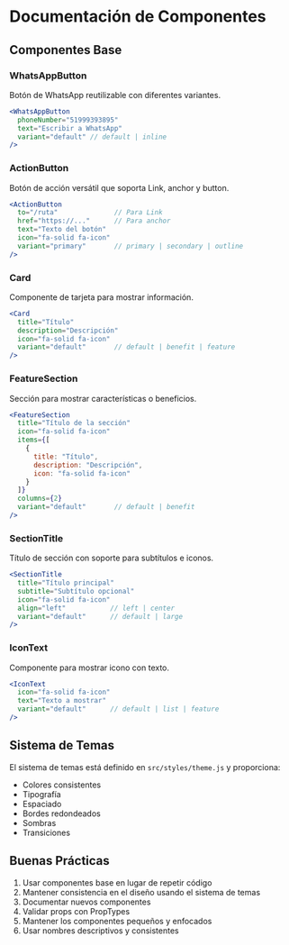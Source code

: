 # Documentación de Componentes

## Componentes Base

### WhatsAppButton
Botón de WhatsApp reutilizable con diferentes variantes.

```jsx
<WhatsAppButton 
  phoneNumber="51999393895"
  text="Escribir a WhatsApp"
  variant="default" // default | inline
/>
```

### ActionButton
Botón de acción versátil que soporta Link, anchor y button.

```jsx
<ActionButton
  to="/ruta"              // Para Link
  href="https://..."      // Para anchor
  text="Texto del botón"
  icon="fa-solid fa-icon"
  variant="primary"       // primary | secondary | outline
/>
```

### Card
Componente de tarjeta para mostrar información.

```jsx
<Card
  title="Título"
  description="Descripción"
  icon="fa-solid fa-icon"
  variant="default"       // default | benefit | feature
/>
```

### FeatureSection
Sección para mostrar características o beneficios.

```jsx
<FeatureSection
  title="Título de la sección"
  icon="fa-solid fa-icon"
  items={[
    {
      title: "Título",
      description: "Descripción",
      icon: "fa-solid fa-icon"
    }
  ]}
  columns={2}
  variant="default"       // default | benefit
/>
```

### SectionTitle
Título de sección con soporte para subtítulos e iconos.

```jsx
<SectionTitle
  title="Título principal"
  subtitle="Subtítulo opcional"
  icon="fa-solid fa-icon"
  align="left"           // left | center
  variant="default"      // default | large
/>
```

### IconText
Componente para mostrar icono con texto.

```jsx
<IconText
  icon="fa-solid fa-icon"
  text="Texto a mostrar"
  variant="default"      // default | list | feature
/>
```

## Sistema de Temas

El sistema de temas está definido en `src/styles/theme.js` y proporciona:

- Colores consistentes
- Tipografía
- Espaciado
- Bordes redondeados
- Sombras
- Transiciones

## Buenas Prácticas

1. Usar componentes base en lugar de repetir código
2. Mantener consistencia en el diseño usando el sistema de temas
3. Documentar nuevos componentes
4. Validar props con PropTypes
5. Mantener los componentes pequeños y enfocados
6. Usar nombres descriptivos y consistentes 
